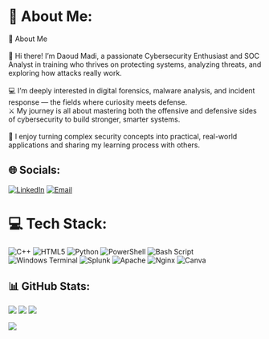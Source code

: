# 💫 About Me:
💫 About Me<br><br>👋 Hi there! I’m Daoud Madi, a passionate Cybersecurity Enthusiast and SOC Analyst in training who thrives on protecting systems, analyzing threats, and exploring how attacks really work.<br><br>💻 I’m deeply interested in digital forensics, malware analysis, and incident response — the fields where curiosity meets defense.<br>⚔️ My journey is all about mastering both the offensive and defensive sides of cybersecurity to build stronger, smarter systems.<br><br>🚀 I enjoy turning complex security concepts into practical, real-world applications and sharing my learning process with others.


## 🌐 Socials:
[![LinkedIn](https://img.shields.io/badge/LinkedIn-%230077B5.svg?logo=linkedin&logoColor=white)](https://www.linkedin.com/in/daoudabumadia975b6176) [![Email](https://img.shields.io/badge/Email-D14836?logo=gmail&logoColor=white)](mailto:daoudjamalabumadi@gmail.com)



# 💻 Tech Stack:
![C++](https://img.shields.io/badge/c++-%2300599C.svg?style=for-the-badge&logo=c%2B%2B&logoColor=white) ![HTML5](https://img.shields.io/badge/html5-%23E34F26.svg?style=for-the-badge&logo=html5&logoColor=white) ![Python](https://img.shields.io/badge/python-3670A0?style=for-the-badge&logo=python&logoColor=ffdd54) ![PowerShell](https://img.shields.io/badge/PowerShell-%235391FE.svg?style=for-the-badge&logo=powershell&logoColor=white) ![Bash Script](https://img.shields.io/badge/bash_script-%23121011.svg?style=for-the-badge&logo=gnu-bash&logoColor=white) ![Windows Terminal](https://img.shields.io/badge/Windows%20Terminal-%234D4D4D.svg?style=for-the-badge&logo=windows-terminal&logoColor=white) ![Splunk](https://img.shields.io/badge/splunk-%23000000.svg?style=for-the-badge&logo=splunk&logoColor=white) ![Apache](https://img.shields.io/badge/apache-%23D42029.svg?style=for-the-badge&logo=apache&logoColor=white) ![Nginx](https://img.shields.io/badge/nginx-%23009639.svg?style=for-the-badge&logo=nginx&logoColor=white) ![Canva](https://img.shields.io/badge/Canva-%2300C4CC.svg?style=for-the-badge&logo=Canva&logoColor=white)
## 📊 GitHub Stats:
![](https://github-readme-stats.vercel.app/api?username=DaoudAbuMadi3&theme=dark&hide_border=false&include_all_commits=false&count_private=false)
![](https://nirzak-streak-stats.vercel.app/?user=DaoudAbuMadi3&theme=dark&hide_border=false)
![](https://github-readme-stats.vercel.app/api/top-langs/?username=DaoudAbuMadi3&theme=dark&hide_border=false&include_all_commits=false&count_private=false&layout=compact)

![](https://visitcount.itsvg.in/api?id=DaoudAbuMadi3&icon=0&color=0)

